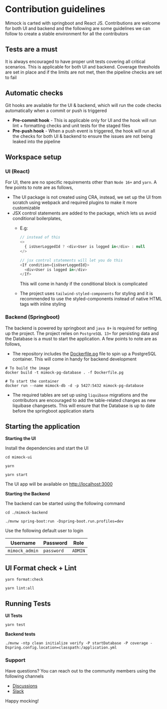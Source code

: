 # Contribution guidelines

Mimock is carted with springboot and React JS. Contributions are welcome for both UI and backend and the following are some guidelines we can follow to create a stable environment for all the contributors

## Tests are a must

It is always encouraged to have proper unit tests covering all critical scenarios. This is applicable for both UI and backend. Coverage thresholds are set in place and if the limits are not met, then the pipeline checks are set to fail

## Automatic checks

Git hooks are available for the UI & backend, which will run the code checks automatically when a commit or push is triggered

- **Pre-commit hook** - This is applicable only for UI and the hook will run lint + formatting checks and unit tests for the staged files
- **Pre-push hook** - When a push event is triggered, the hook will run all the checks for both UI & backend to ensure the issues are not being leaked into the pipeline

## Workspace setup

### UI (React)

For UI, there are no specific requirements other than `Node 16+` and `yarn`. A few points to note are as follows,

- The UI package is not created using CRA, instead, we set up the UI from scratch using webpack and required plugins to make it more customizable
- JSX control statements are added to the package, which lets us avoid conditional boilerplates,
  - E.g:

    ```javascript
    // instead of this
    <>
      { isUserLoggedId ? <div>User is logged in</div> : null
    </>
    
    // jsx control statements will let you do this
    <If condition={isUserLoggedId}>
      <div>User is logged in</div>
    </If>
    ```
    This will come in handy if the conditional block is complicated

  - The project uses `tailwind-styled-components` for styling and it is recommended to use the styled-components instead of native HTML tags with inline styling

### Backend (Springboot)

The backend is powered by springboot and `java 8+` is required for setting up the project. The project relies on `PostgreSQL 13+` for persisting data and the Database is a must to start the application. A few points to note are as follows,

- The repository includes the [Dockerfile.pg](Dockerfile.pg) file to spin up a PostgreSQL container. This will come in handy for backend development

```shell
# To build the image
docker build -t mimock-pg-database . -f Dockerfile.pg

# To start the container
docker run --name mimock-db -d -p 5427:5432 mimock-pg-database
```

- The required tables are set up using `liquibase` migrations and the contributors are encouraged to add the table-related changes as new liquibase changesets. This will ensure that the Database is up to date before the springboot application starts

## Starting the application

**Starting the UI**

Install the dependencies and start the UI

```shell
cd mimock-ui

yarn

yarn start
```

The UI app will be available on [http://localhost:3000](http://localhost:3000)

**Starting the Backend**

The backend can be started using the following command

```shell
cd ./mimock-backend

./mvnw spring-boot:run -Dspring-boot.run.profiles=dev
```

Use the following default user to login

| Username       | Password   | Role    |
| -------------- | ---------- | ------- |
| `mimock_admin` | `password` | `ADMIN` |

## UI Format check + Lint

```shell
yarn format:check

yarn lint:all
```

## Running Tests

**UI Tests**

```shell
yarn test
```

**Backend tests**

```shell
./mvnw -ntp clean initialize verify -P startDatabase -P coverage -Dspring.config.location=classpath:/application.yml
```

### Support

Have questions? You can reach out to the community members using the following channels

- [Discussions](https://github.com/arbindo/mimock/discussions)
- [Slack](https://mimock.slack.com)

Happy mocking!
